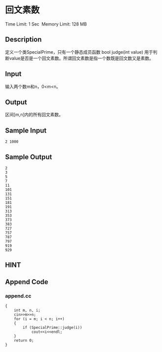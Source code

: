 # 回文素数
Time Limit: 1 Sec  Memory Limit: 128 MB


## Description
定义一个类SpecialPrime，只有一个静态成员函数
bool judge(int value)
用于判断value是否是一个回文素数。所谓回文素数是指一个数既是回文数又是素数。

## Input
输入两个数m和n，0<m<n。

## Output
区间[m,n]内的所有回文素数。

## Sample Input
```
2 1000

```
## Sample Output
```
2
3
5
7
11
101
131
151
181
191
313
353
373
383
727
757
787
797
919
929

```

## HINT


## Append Code
### append.cc
```cppint main()
{
    int m, n, i;
    cin>>m>>n;
    for (i = m; i < n; i++)
    {
        if (SpecialPrime::judge(i))
            cout<<i<<endl;
    }
    return 0;
}
```
